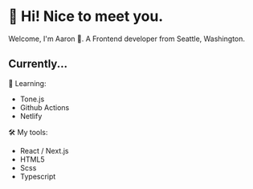 # 👋 Hi! Nice to meet you.

Welcome, I'm Aaron 🤖. A Frontend developer from Seattle, Washington.

## Currently...

🌱 Learning:
* Tone.js
* Github Actions
* Netlify

🛠️ My tools:
* React / Next.js
* HTML5
* Scss
* Typescript
